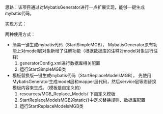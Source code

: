 思路：该项目通过对MybatisGenerator进行一点扩展实现，能够一键生成mybatis代码。  

实现方式： 
   
两种使用方式：
- 简易一键生成mybatis代码（StartSimpleMGB），  MybatisGenerator原有功能上对model层对象新增了注解功能（根据数据库的注释对model对象进行注释）
    1. generatorConfig.xml进行数据库相关配置
    2. 运行StartSimpleMGB类
- 模板替换版一键生成mybatis代码（StartReplaceModelsMGB），
 先使用MybatisGenerator生成model层和mapper层代码，然后service层等则替换模板内容来生成。（模板是自定义的）
    1. resources/MGB_Replace_Models/ 下自定义模板
    2. StartReplaceModelsMGB的static{}中定义替换规则、数据库配置
    3. 运行StartReplaceModelsMGB类